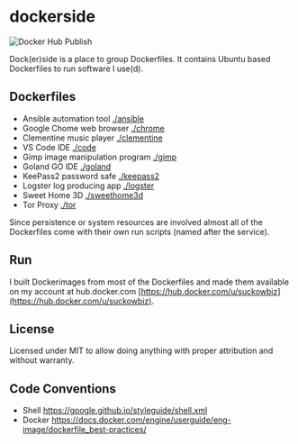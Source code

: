 # dockerside

![Docker Hub Publish](https://github.com/suckowbiz/dockerside/actions/workflows/build-and-push.yml/badge.svg?event=schedule)

Dock(er)side is a place to group Dockerfiles. It contains Ubuntu based Dockerfiles to run software I use(d).

## Dockerfiles

- Ansible automation tool [./ansible](./ansible)
- Google Chome web browser [./chrome](./chrome)
- Clementine music player [./clementine](./clementine)
- VS Code IDE [./code](./code)
- Gimp image manipulation program [./gimp](./gimp)
- Goland GO IDE [./goland](./goland)
- KeePass2 password safe [./keepass2](./keepass2)
- Logster log producing app [./logster](./logster)
- Sweet Home 3D [./sweethome3d](./sweethome3d)
- Tor Proxy [./tor](./tor)

Since persistence or system resources are involved almost all of the Dockerfiles come with their own run scripts (named after the service).

## Run

I built Dockerimages from most of the Dockerfiles and made them available on my account at hub.docker.com [https://hub.docker.com/u/suckowbiz](https://hub.docker.com/u/suckowbiz).

## License

Licensed under MIT to allow doing anything with proper attribution and without warranty.

## Code Conventions

- Shell <https://google.github.io/styleguide/shell.xml>
- Docker <https://docs.docker.com/engine/userguide/eng-image/dockerfile_best-practices/>
